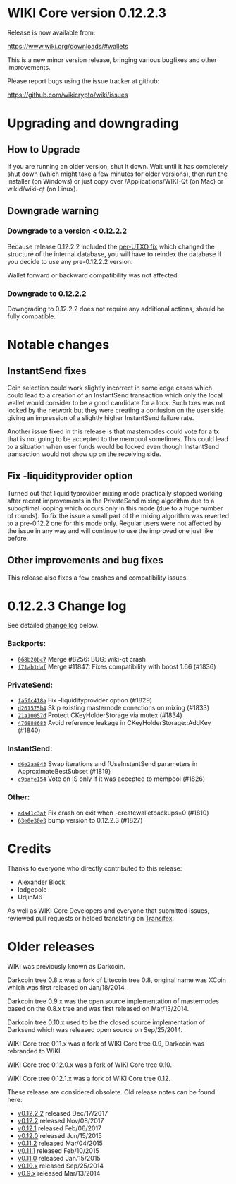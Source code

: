WIKI Core version 0.12.2.3
==========================

Release is now available from:

  <https://www.wiki.org/downloads/#wallets>

This is a new minor version release, bringing various bugfixes and other
improvements.

Please report bugs using the issue tracker at github:

  <https://github.com/wikicrypto/wiki/issues>


Upgrading and downgrading
=========================

How to Upgrade
--------------

If you are running an older version, shut it down. Wait until it has completely
shut down (which might take a few minutes for older versions), then run the
installer (on Windows) or just copy over /Applications/WIKI-Qt (on Mac) or
wikid/wiki-qt (on Linux).

Downgrade warning
-----------------

### Downgrade to a version < 0.12.2.2

Because release 0.12.2.2 included the [per-UTXO fix](release-notes/wiki/release-notes-0.12.2.2.md#per-utxo-fix)
which changed the structure of the internal database, you will have to reindex
the database if you decide to use any pre-0.12.2.2 version.

Wallet forward or backward compatibility was not affected.

### Downgrade to 0.12.2.2

Downgrading to 0.12.2.2 does not require any additional actions, should be
fully compatible.

Notable changes
===============

InstantSend fixes
-----------------

Coin selection could work slightly incorrect in some edge cases which could
lead to a creation of an InstantSend transaction which only the local wallet
would consider to be a good candidate for a lock. Such txes was not locked by
the network but they were creating a confusion on the user side giving an
impression of a slightly higher InstantSend failure rate.

Another issue fixed in this release is that masternodes could vote for a tx
that is not going to be accepted to the mempool sometimes. This could lead to
a situation when user funds would be locked even though InstantSend transaction
would not show up on the receiving side.

Fix -liquidityprovider option
-----------------------------

Turned out that liquidityprovider mixing mode practically stopped working after
recent improvements in the PrivateSend mixing algorithm due to a suboptimal
looping which occurs only in this mode (due to a huge number of rounds). To fix
the issue a small part of the mixing algorithm was reverted to a pre-0.12.2 one
for this mode only. Regular users were not affected by the issue in any way and
will continue to use the improved one just like before.

Other improvements and bug fixes
--------------------------------

This release also fixes a few crashes and compatibility issues.


0.12.2.3 Change log
===================

See detailed [change log](https://github.com/wikicrypto/wiki/compare/v0.12.2.2...wikicrypto:v0.12.2.3) below.

### Backports:
- [`068b20bc7`](https://github.com/wikicrypto/wiki/commit/068b20bc7) Merge #8256: BUG: wiki-qt crash
- [`f71ab1daf`](https://github.com/wikicrypto/wiki/commit/f71ab1daf) Merge #11847: Fixes compatibility with boost 1.66 (#1836)

### PrivateSend:
- [`fa5fc418a`](https://github.com/wikicrypto/wiki/commit/fa5fc418a) Fix -liquidityprovider option (#1829)
- [`d261575b4`](https://github.com/wikicrypto/wiki/commit/d261575b4) Skip existing masternode conections on mixing (#1833)
- [`21a10057d`](https://github.com/wikicrypto/wiki/commit/21a10057d) Protect CKeyHolderStorage via mutex (#1834)
- [`476888683`](https://github.com/wikicrypto/wiki/commit/476888683) Avoid reference leakage in CKeyHolderStorage::AddKey (#1840)

### InstantSend:
- [`d6e2aa843`](https://github.com/wikicrypto/wiki/commit/d6e2aa843) Swap iterations and fUseInstantSend parameters in ApproximateBestSubset (#1819)
- [`c9bafe154`](https://github.com/wikicrypto/wiki/commit/c9bafe154) Vote on IS only if it was accepted to mempool (#1826)

### Other:
- [`ada41c3af`](https://github.com/wikicrypto/wiki/commit/ada41c3af) Fix crash on exit when -createwalletbackups=0 (#1810)
- [`63e0e30e3`](https://github.com/wikicrypto/wiki/commit/63e0e30e3) bump version to 0.12.2.3 (#1827)

Credits
=======

Thanks to everyone who directly contributed to this release:

- Alexander Block
- lodgepole
- UdjinM6

As well as WIKI Core Developers and everyone that submitted issues,
reviewed pull requests or helped translating on
[Transifex](https://www.transifex.com/projects/p/wiki/).


Older releases
==============

WIKI was previously known as Darkcoin.

Darkcoin tree 0.8.x was a fork of Litecoin tree 0.8, original name was XCoin
which was first released on Jan/18/2014.

Darkcoin tree 0.9.x was the open source implementation of masternodes based on
the 0.8.x tree and was first released on Mar/13/2014.

Darkcoin tree 0.10.x used to be the closed source implementation of Darksend
which was released open source on Sep/25/2014.

WIKI Core tree 0.11.x was a fork of WIKI Core tree 0.9,
Darkcoin was rebranded to WIKI.

WIKI Core tree 0.12.0.x was a fork of WIKI Core tree 0.10.

WIKI Core tree 0.12.1.x was a fork of WIKI Core tree 0.12.

These release are considered obsolete. Old release notes can be found here:

- [v0.12.2.2](release-notes/wiki/release-notes-0.12.2.2.md) released Dec/17/2017
- [v0.12.2](release-notes/wiki/release-notes-0.12.2.md) released Nov/08/2017
- [v0.12.1](release-notes/wiki/release-notes-0.12.1.md) released Feb/06/2017
- [v0.12.0](release-notes/wiki/release-notes-0.12.0.md) released Jun/15/2015
- [v0.11.2](release-notes/wiki/release-notes-0.11.2.md) released Mar/04/2015
- [v0.11.1](release-notes/wiki/release-notes-0.11.1.md) released Feb/10/2015
- [v0.11.0](release-notes/wiki/release-notes-0.11.0.md) released Jan/15/2015
- [v0.10.x](release-notes/wiki/release-notes-0.10.0.md) released Sep/25/2014
- [v0.9.x](release-notes/wiki/release-notes-0.9.0.md) released Mar/13/2014

